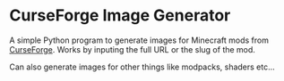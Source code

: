 # CurseForge Image Generator

 A simple Python program to generate images for Minecraft mods from [CurseForge](https://www.curseforge.com/minecraft/mc-mods).
Works by inputing the full URL or the slug of the mod.

Can also generate images for other things like modpacks, shaders etc...